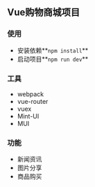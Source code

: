 

## Vue购物商城项目

 ### 使用

 - 安装依赖**`npm install`**
 - 启动项目**`npm run dev`** 

 ### 工具

 - webpack
 - vue-router
 - vuex
 - Mint-UI
 - MUI

 ### 功能
 
 - 新闻资讯
 - 图片分享
 - 商品购买

